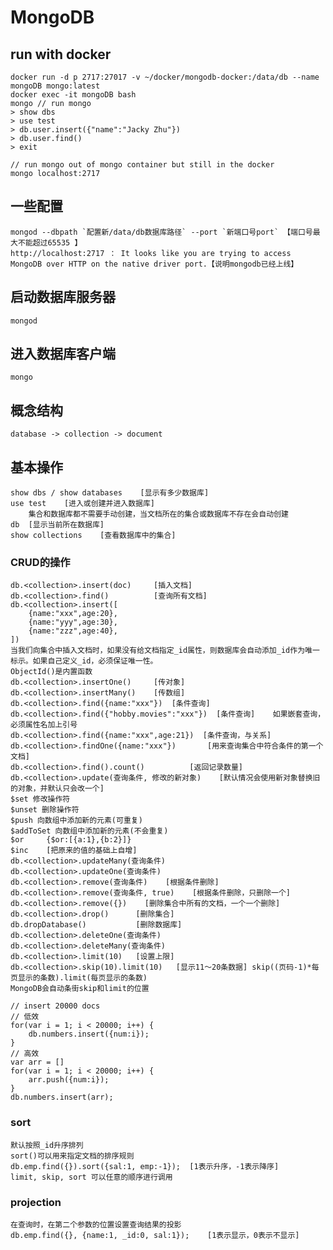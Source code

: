 # MongoDB

## run with docker
    docker run -d p 2717:27017 -v ~/docker/mongodb-docker:/data/db --name mongoDB mongo:latest
    docker exec -it mongoDB bash
    mongo // run mongo
    > show dbs
    > use test
    > db.user.insert({"name":"Jacky Zhu"})
    > db.user.find()
    > exit
    
    // run mongo out of mongo container but still in the docker
    mongo localhost:2717

## 一些配置
    mongod --dbpath `配置新/data/db数据库路径` --port `新端口号port` 【端口号最大不能超过65535 】
    http://localhost:2717 ： It looks like you are trying to access MongoDB over HTTP on the native driver port.【说明mongodb已经上线】

## 启动数据库服务器
    mongod

## 进入数据库客户端
    mongo

## 概念结构
    database -> collection -> document

## 基本操作
    show dbs / show databases    [显示有多少数据库]
    use test    [进入或创建并进入数据库]
        集合和数据库都不需要手动创建，当文档所在的集合或数据库不存在会自动创建
    db  [显示当前所在数据库]   
    show collections    [查看数据库中的集合] 

### CRUD的操作
    db.<collection>.insert(doc)     [插入文档]
    db.<collection>.find()          [查询所有文档]
    db.<collection>.insert([
        {name:"xxx",age:20},
        {name:"yyy",age:30},
        {name:"zzz",age:40},
    ])
    当我们向集合中插入文档时，如果没有给文档指定_id属性，则数据库会自动添加_id作为唯一标示。如果自己定义_id，必须保证唯一性。
    ObjectId()是内置函数
    db.<collection>.insertOne()     [传对象]
    db.<collection>.insertMany()    [传数组]
    db.<collection>.find({name:"xxx"})  [条件查询]
    db.<collection>.find({"hobby.movies":"xxx"})  [条件查询]    如果嵌套查询，必须属性名加上引号
    db.<collection>.find({name:"xxx",age:21})  [条件查询，与关系]
    db.<collection>.findOne({name:"xxx"})       [用来查询集合中符合条件的第一个文档]
    db.<collection>.find().count()          [返回记录数量]
    db.<collection>.update(查询条件, 修改的新对象)    [默认情况会使用新对象替换旧的对象，并默认只会改一个]
    $set 修改操作符
    $unset 删除操作符
    $push 向数组中添加新的元素(可重复)
    $addToSet 向数组中添加新的元素(不会重复)
    $or     {$or:[{a:1},{b:2}]}
    $inc    [把原来的值的基础上自增]
    db.<collection>.updateMany(查询条件)
    db.<collection>.updateOne(查询条件)
    db.<collection>.remove(查询条件)    [根据条件删除]
    db.<collection>.remove(查询条件, true)    [根据条件删除，只删除一个]
    db.<collection>.remove({})    [删除集合中所有的文档，一个一个删除]
    db.<collection>.drop()      [删除集合]
    db.dropDatabase()           [删除数据库]
    db.<collection>.deleteOne(查询条件)
    db.<collection>.deleteMany(查询条件)
    db.<collection>.limit(10)   [设置上限]
    db.<collection>.skip(10).limit(10)   [显示11～20条数据] skip((页码-1)*每页显示的条数).limit(每页显示的条数)
    MongoDB会自动条街skip和limit的位置
    
    // insert 20000 docs
    // 低效
    for(var i = 1; i < 20000; i++) {
        db.numbers.insert({num:i});
    }
    // 高效
    var arr = []
    for(var i = 1; i < 20000; i++) {
        arr.push({num:i});
    }
    db.numbers.insert(arr);

### sort
    默认按照_id升序排列
    sort()可以用来指定文档的排序规则
    db.emp.find({}).sort({sal:1, emp:-1});  [1表示升序，-1表示降序]
    limit, skip, sort 可以任意的顺序进行调用

### projection
    在查询时，在第二个参数的位置设置查询结果的投影
    db.emp.find({}, {name:1, _id:0, sal:1});    [1表示显示，0表示不显示]

